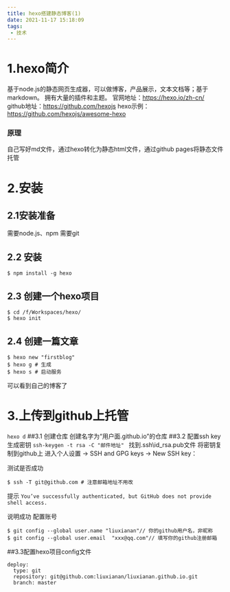 ```yaml
---
title: hexo搭建静态博客(1)
date: 2021-11-17 15:18:09
tags:
 - 技术
---
```


# 1.hexo简介
基于node.js的静态网页生成器，可以做博客，产品展示，文本文档等；基于markdown。
拥有大量的插件和主题。
官网地址：https://hexo.io/zh-cn/
github地址：https://github.com/hexojs
hexo示例：https://github.com/hexojs/awesome-hexo

### 原理
自己写好md文件，通过hexo转化为静态html文件，通过github pages将静态文件托管

# 2.安装

## 2.1安装准备
需要node.js、npm
需要git

## 2.2 安装
`$ npm install -g hexo`

## 2.3 创建一个hexo项目
```
$ cd /f/Workspaces/hexo/
$ hexo init
```
## 2.4 创建一篇文章

```
$ hexo new "firstblog"
$ hexo g # 生成
$ hexo s # 启动服务
```
可以看到自己的博客了
# 3.上传到github上托管
`hexo d`
##3.1 创建仓库
创建名字为“用户面.github.io”的仓库
##3.2 配置ssh key
生成密钥
`ssh-keygen -t rsa -C "邮件地址"
`
找到.ssh\id_rsa.pub文件
将密钥复制到github上
进入个人设置 -> SSH and GPG keys -> New SSH key：

测试是否成功
```
$ ssh -T git@github.com # 注意邮箱地址不用改
```
提示
```You’ve successfully authenticated, but GitHub does not provide shell access.```

说明成功
配置账号

```
$ git config --global user.name "liuxianan"// 你的github用户名，非昵称
$ git config --global user.email  "xxx@qq.com"// 填写你的github注册邮箱
```
##3.3配置hexo项目config文件
```
deploy:
  type: git
  repository: git@github.com:liuxianan/liuxianan.github.io.git
  branch: master
```